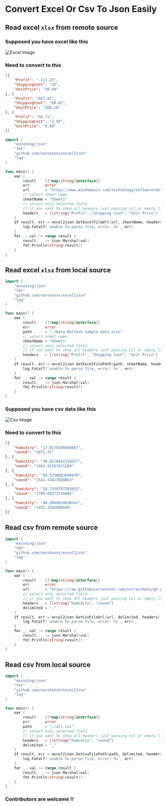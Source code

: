 # Convert Excel Or Csv To Json Easily

## Read excel `xlsx` from remote source

### Supposed you have excel like this
![Excel Image](https://raw.githubusercontent.com/narutoxxx/excel2json/master/image/excel_image.png)

### Need to convert to this
```json
[{
    "Profit": "-213.25",
    "ShippingCost": "35",
    "UnitPrice": "38.94"
}, {
    "Profit": "457.81",
    "ShippingCost": "68.02",
    "UnitPrice": "208.16"
}, {
    "Profit": "46.71",
    "ShippingCost": "2.99",
    "UnitPrice": "8.69"
}]
```

```go
import (
    "encoding/json"
	"fmt"
	"github.com/narutoxxx/excel2json"
	"log"
)

func main() {
	var (
		result    []*map[string]interface{}
		err       error
		url       = "https://www.wisdomaxis.com/technology/software/data/for-reports/Data%20Refresh%20Sample%20Data.xlsx"
        // select sheet name
		sheetName = "Sheet1"
        // select only selected field
        // if you want to show all headers just passing nil or empty list
		headers   = []string{"Profit", "Shipping Cost", "Unit Price"}
	)
	if result, err = excel2json.GetExcelFileUrl(url, sheetName, headers); err != nil {
		log.Fatalf(`unable to parse file, error: %s`, err)
	}
	for _, val := range result {
		result, _ := json.Marshal(val)
		fmt.Println(string(result))
	}
}
```

## Read excel `xlsx` from local source
```go
import (
    "encoding/json"
	"fmt"
	"github.com/narutoxxx/excel2json"
	"log"
)

func main() {
	var (
		result    []*map[string]interface{}
		err       error
		path      = "./Data Refresh Sample Data.xlsx"
		// select sheet name
		sheetName = "Sheet1"
        // select only selected field
        // if you want to show all headers just passing nil or empty list
		headers   = []string{"Profit", "Shipping Cost", "Unit Price"}
	)
	if result, err = excel2json.GetExcelFilePath(path, sheetName, headers); err != nil {
		log.Fatalf(`unable to parse file, error: %s`, err)
	}
	for _, val := range result {
		result, _ := json.Marshal(val)
		fmt.Println(string(result))
	}
}
```

### Supposed you have csv data like this
![Csv Image](https://raw.githubusercontent.com/narutoxxx/excel2json/master/image/csv_image.png)

### Need to convert to this
```json
[{
    "humidity": "17.9279166666667",
    "sound": "1072.35"
}, {
    "humidity": "39.8218442118227",
    "sound": "1683.42557471264"
}, {
    "humidity": "50.5238063660478",
    "sound": "1542.53413589063"
}, {
    "humidity": "28.7329707285052",
    "sound": "1799.60272310065"
}, {
    "humidity": "48.3040024630542",
    "sound": "1452.3183908046"
}]
```

## Read csv from remote source
```go
import (
    "encoding/json"
	"fmt"
	"github.com/narutoxxx/excel2json"
	"log"
)

func main() {
	var (
		result    []*map[string]interface{}
		err       error
		url       = "https://raw.githubusercontent.com/curran/data/gh-pages/senseYourCity/all.csv"
		// select only selected field
        // if you want to show all headers just passing nil or empty list
        headers   = []string{"humidity", "sound"}
		delimited = ","
	)
	if result, err = excel2json.GetCsvFileUrl(url, delimited, headers); err != nil {
		log.Fatalf(`unable to parse file, error: %s`, err)
	}
	for _, val := range result {
		result, _ := json.Marshal(val)
		fmt.Println(string(result))
	}
}
```

## Read csv from local source
```go
import (
    "encoding/json"
	"fmt"
	"github.com/narutoxxx/excel2json"
	"log"
)

func main() {
	var (
		result    []*map[string]interface{}
		err       error
		path      = "./all.csv"
		// select only selected field
        // if you want to show all headers just passing nil or empty list
        headers   = []string{"humidity", "sound"}
		delimited = ","
	)
	if result, err = excel2json.GetCsvFilePath(path, delimited, headers); err != nil {
		log.Fatalf(`unable to parse file, error: %s`, err)
	}
	for _, val := range result {
		result, _ := json.Marshal(val)
		fmt.Println(string(result))
	}
}
```

### Contributors are welcome !!

